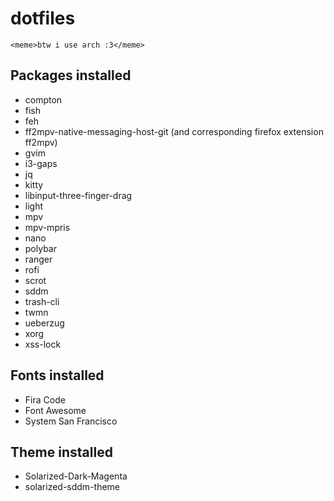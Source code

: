 # dotfiles
`<meme>btw i use arch :3</meme>`

## Packages installed
- compton
- fish
- feh
- ff2mpv-native-messaging-host-git (and corresponding firefox extension ff2mpv)
- gvim
- i3-gaps
- jq
- kitty
- libinput-three-finger-drag
- light
- mpv
- mpv-mpris
- nano
- polybar
- ranger
- rofi
- scrot
- sddm
- trash-cli
- twmn
- ueberzug
- xorg
- xss-lock

## Fonts installed
- Fira Code
- Font Awesome
- System San Francisco

## Theme installed
- Solarized-Dark-Magenta
- solarized-sddm-theme
